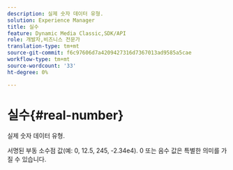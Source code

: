 ```yaml
---
description: 실제 숫자 데이터 유형.
solution: Experience Manager
title: 실수
feature: Dynamic Media Classic,SDK/API
role: 개발자,비즈니스 전문가
translation-type: tm+mt
source-git-commit: f6c97606d7a4209427316d7367013ad9585a5cae
workflow-type: tm+mt
source-wordcount: '33'
ht-degree: 0%

---
```



# 실수{#real-number}

실제 숫자 데이터 유형.

서명된 부동 소수점 값(예: 0, 12.5, 245, -2.34e4). 0 또는 음수 값은 특별한 의미를 가질 수 있습니다.